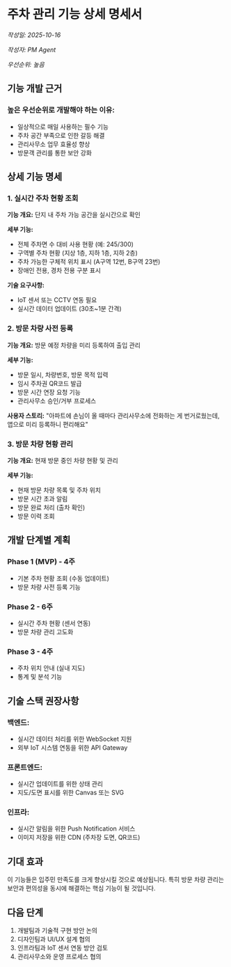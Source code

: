 # 주차 관리 기능 상세 명세서

*작성일: 2025-10-16*

*작성자: PM Agent*

*우선순위: 높음*

## 기능 개발 근거

### 높은 우선순위로 개발해야 하는 이유:
- 일상적으로 매일 사용하는 필수 기능
- 주차 공간 부족으로 인한 갈등 해결
- 관리사무소 업무 효율성 향상
- 방문객 관리를 통한 보안 강화

## 상세 기능 명세

### 1. 실시간 주차 현황 조회
**기능 개요:** 단지 내 주차 가능 공간을 실시간으로 확인

**세부 기능:**
- 전체 주차면 수 대비 사용 현황 (예: 245/300)
- 구역별 주차 현황 (지상 1층, 지하 1층, 지하 2층)
- 주차 가능한 구체적 위치 표시 (A구역 12번, B구역 23번)
- 장애인 전용, 경차 전용 구분 표시

**기술 요구사항:**
- IoT 센서 또는 CCTV 연동 필요
- 실시간 데이터 업데이트 (30초~1분 간격)

### 2. 방문 차량 사전 등록
**기능 개요:** 방문 예정 차량을 미리 등록하여 출입 관리

**세부 기능:**
- 방문 일시, 차량번호, 방문 목적 입력
- 임시 주차권 QR코드 발급
- 방문 시간 연장 요청 기능
- 관리사무소 승인/거부 프로세스

**사용자 스토리:**
"아파트에 손님이 올 때마다 관리사무소에 전화하는 게 번거로웠는데, 앱으로 미리 등록하니 편리해요"

### 3. 방문 차량 현황 관리
**기능 개요:** 현재 방문 중인 차량 현황 및 관리

**세부 기능:**
- 현재 방문 차량 목록 및 주차 위치
- 방문 시간 초과 알림
- 방문 완료 처리 (출차 확인)
- 방문 이력 조회

## 개발 단계별 계획

### Phase 1 (MVP) - 4주
- 기본 주차 현황 조회 (수동 업데이트)
- 방문 차량 사전 등록 기능

### Phase 2 - 6주  
- 실시간 주차 현황 (센서 연동)
- 방문 차량 관리 고도화

### Phase 3 - 4주
- 주차 위치 안내 (실내 지도)
- 통계 및 분석 기능

## 기술 스택 권장사항

### 백엔드:
- 실시간 데이터 처리를 위한 WebSocket 지원
- 외부 IoT 시스템 연동을 위한 API Gateway

### 프론트엔드:
- 실시간 업데이트를 위한 상태 관리
- 지도/도면 표시를 위한 Canvas 또는 SVG

### 인프라:
- 실시간 알림을 위한 Push Notification 서비스
- 이미지 저장을 위한 CDN (주차장 도면, QR코드)

## 기대 효과

이 기능들은 입주민 만족도를 크게 향상시킬 것으로 예상됩니다. 특히 방문 차량 관리는 보안과 편의성을 동시에 해결하는 핵심 기능이 될 것입니다.

## 다음 단계

1. 개발팀과 기술적 구현 방안 논의
2. 디자인팀과 UI/UX 설계 협의
3. 인프라팀과 IoT 센서 연동 방안 검토
4. 관리사무소와 운영 프로세스 협의

